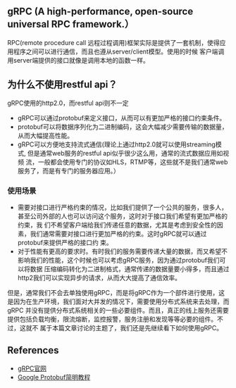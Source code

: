## gRPC (A high-performance, open-source universal RPC framework.）

RPC(remote procedure call 远程过程调用)框架实际是提供了一套机制，使得应用程序之间可以进行通信，而且也遵从server/client模型。使用的时候
客户端调用server端提供的接口就像是调用本地的函数一样。

## 为什么不使用restful api？
gRPC使用的http2.0，而restful api则不一定

- gRPC可以通过protobuf来定义接口，从而可以有更加严格的接口约束条件。
- protobuf可以将数据序列化为二进制编码，这会大幅减少需要传输的数据量，从而大幅提高性能。
- gRPC可以方便地支持流式通信(理论上通过http2.0就可以使用streaming模式, 但是通常web服务的restful api似乎很少这么用，通常的流式数据应用如视频
  流，一般都会使用专门的协议如HLS，RTMP等，这些就不是我们通常web服务了，而是有专门的服务器应用。）

### 使用场景

- 需要对接口进行严格约束的情况，比如我们提供了一个公共的服务，很多人，甚至公司外部的人也可以访问这个服务，这时对于接口我们希望有更加严格的约束，我
们不希望客户端给我们传递任意的数据，尤其是考虑到安全性的因素，我们通常需要对接口进行更加严格的约束。这时gRPC就可以通过protobuf来提供严格的接口约
束。
- 对于性能有更高的要求时。有时我们的服务需要传递大量的数据，而又希望不影响我们的性能，这个时候也可以考虑gRPC服务，因为通过protobuf我们可以将数据
压缩编码转化为二进制格式，通常传递的数据量要小得多，而且通过http2我们可以实现异步的请求，从而大大提高了通信效率。

但是，通常我们不会去单独使用gRPC，而是将gRPC作为一个部件进行使用，这是因为在生产环境，我们面对大并发的情况下，需要使用分布式系统来去处理，而gRPC
并没有提供分布式系统相关的一些必要组件。而且，真正的线上服务还需要提供包括负载均衡，限流熔断，监控报警，服务注册和发现等等必要的组件。不过，这就不
属于本篇文章讨论的主题了，我们还是先继续看下如何使用gRPC。



## References
- [gRPC官网](https://grpc.io/)
- [Google Protobuf简明教程](https://www.jianshu.com/p/b723053a86a6)